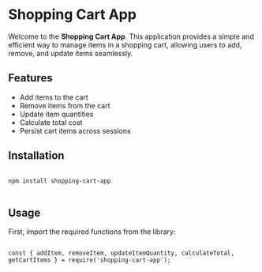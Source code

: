 # Shopping Cart App

<p>Welcome to the <strong>Shopping Cart App</strong>. This application provides a simple and efficient way to manage items in a shopping cart, allowing users to add, remove, and update items seamlessly.</p>

## Features

<ul>
  <li>Add items to the cart</li>
  <li>Remove items from the cart</li>
  <li>Update item quantities</li>
  <li>Calculate total cost</li>
  <li>Persist cart items across sessions</li>
</ul>

## Installation

<pre>
<code>
npm install shopping-cart-app
</code>
</pre>

## Usage

<p>First, import the required functions from the library:</p>

<pre>
<code>
const { addItem, removeItem, updateItemQuantity, calculateTotal, getCartItems } = require('shopping-cart-app');
</code>
</pre>
